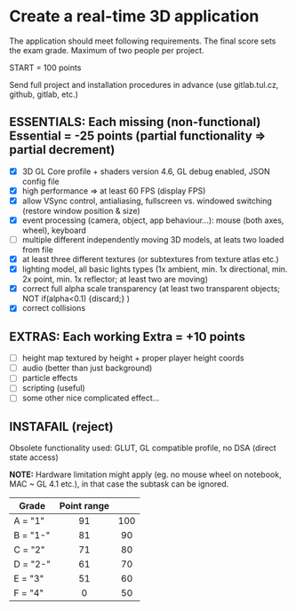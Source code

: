 # Create a real-time 3D application

The application should meet following requirements. The final score sets the exam grade. Maximum of two people per project.

START = 100 points

Send full project and installation procedures in advance (use gitlab.tul.cz, github, gitlab, etc.)

## ESSENTIALS: Each missing (non-functional) Essential = -25 points (partial functionality => partial decrement)

- [x]  3D GL Core profile + shaders version 4.6, GL debug enabled, JSON config file
- [x]  high performance => at least 60 FPS (display FPS)
- [x]  allow VSync control, antialiasing, fullscreen vs. windowed switching (restore window position & size)
- [x]  event processing (camera, object, app behaviour...): mouse (both axes, wheel), keyboard
- [ ]  multiple different independently moving 3D models, at leats two loaded from file
- [x]  at least three different textures (or subtextures from texture atlas etc.)
- [x]  lighting model, all basic lights types (1x ambient, min. 1x directional, min. 2x point, min. 1x reflector; at least two are moving)
- [x]  correct full alpha scale transparency (at least two transparent objects; NOT if(alpha<0.1) {discard;} )
- [x]  correct collisions

## EXTRAS: Each working Extra = +10 points

- [ ]  height map textured by height + proper player height coords
- [ ]  audio (better than just background)
- [ ]  particle effects
- [ ]  scripting (useful)
- [ ]  some other nice complicated effect...

## INSTAFAIL (reject)

Obsolete functionality used: GLUT, GL compatible profile, no DSA (direct state access)

**NOTE:** Hardware limitation might apply (eg. no mouse wheel on notebook, MAC ~ GL 4.1 etc.), in that case the subtask can be ignored.

|   Grade   |   Point range ||
|-----------|:-----:|:-----:|
| A = "1"   |   91  |   100 |
| B = "1-"  |   81  |   90  |
| C = "2"   |   71  |   80  |
| D = "2-"  |   61  |   70  |
| E = "3"   |   51  |   60  |
| F = "4"   |   0   |   50  |
